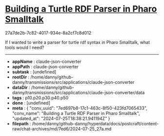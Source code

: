 # [Building a Turtle RDF Parser in Pharo Smalltalk](https://claude.ai/chat/7ed697b8-17c1-463c-8f50-423fd7065433)

27a7de2b-7c82-4017-934e-8a2cf7c8d012

If I wanted to write a parser for turtle rdf syntax in Pharo Smalltalk, what tools would I need?

---

* **appName** : claude-json-converter
* **appPath** : claude-json-converter
* **subtask** : [undefined]
* **rootDir** : /home/danny/github-danny/transmissions/src/applications/claude-json-converter
* **dataDir** : /home/danny/github-danny/transmissions/src/applications/claude-json-converter/data
* **tags** : p10.p20.p30.p40.p50
* **done** : [undefined]
* **meta** : {
  "conv_uuid": "7ed697b8-17c1-463c-8f50-423fd7065433",
  "conv_name": "Building a Turtle RDF Parser in Pharo Smalltalk",
  "updated_at": "2024-07-25T18:38:21.941194Z"
}
* **filepath** : /home/danny/github-danny/hyperdata/docs/postcraft/content-raw/chat-archives/md/7ed6/2024-07-25_27a.md